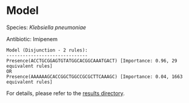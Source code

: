 
# Model

Species: *Klebsiella pneumoniae*

Antibiotic: Imipenem

```
Model (Disjunction - 2 rules):
------------------------------
Presence(ACCTGCGGAGTGTATGGCACGGCAAATGACT) [Importance: 0.96, 29 equivalent rules]
OR
Presence(AAAAAAGCACCGGCTGGCCGCGCTTCAAAGC) [Importance: 0.04, 1663 equivalent rules]

```

For details, please refer to the [results directory](../../../../../results/scm_b/klebsiella%20pneumoniae/imipenem/repeat_6/).

